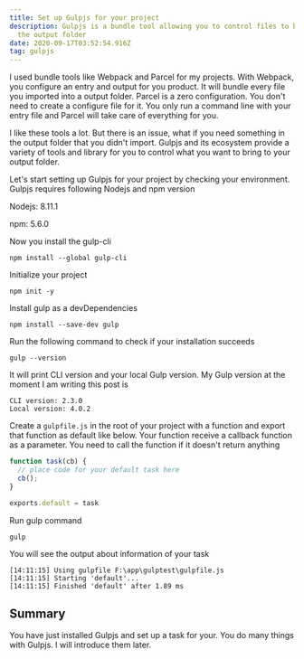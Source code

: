 ```yaml
---
title: Set up Gulpjs for your project
description: Gulpjs is a bundle tool allowing you to control files to bring to
  the output folder
date: 2020-09-17T03:52:54.916Z
tag: gulpjs
---
```

I used bundle tools like Webpack and Parcel for my projects. With Webpack, you configure an entry and output for you product. It will bundle every file you imported into a output folder. Parcel is a zero configuration. You don't need to create a configure file for it. You only run a command line with your entry file and Parcel will take care of everything for you. 

I like these tools a lot. But there is an issue, what if you need something in the output folder that you didn't import. Gulpjs and its ecosystem provide a variety of tools and library for you to control what you want to bring to your output folder.

Let's start setting up Gulpjs for your project by checking your environment. Gulpjs requires following Nodejs and npm version

Nodejs: 8.11.1

npm: 5.6.0

Now you install the gulp-cli

```
npm install --global gulp-cli

```

Initialize your project

```
npm init -y
```

Install gulp as a devDependencies

```
npm install --save-dev gulp
```

Run the following command to check if your installation succeeds

```
gulp --version
```

It will print CLI version and your local Gulp version. My Gulp version at the moment I am writing this post is

```
CLI version: 2.3.0  
Local version: 4.0.2
```

Create a `gulpfile.js` in the root of your project with a function and export that function as default like below. Your function receive a callback function as a parameter. You need to call the function if it doesn't return anything

```javascript
function task(cb) {
  // place code for your default task here
  cb();
}

exports.default = task
```

Run gulp command

```
gulp
```

You will see the output about information of your task

```
[14:11:15] Using gulpfile F:\app\gulptest\gulpfile.js
[14:11:15] Starting 'default'...
[14:11:15] Finished 'default' after 1.89 ms
```

## Summary

You have just installed Gulpjs and set up a task for your. You do many things with Gulpjs. I will introduce them later.